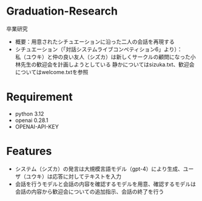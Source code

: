 # Graduation-Research
卒業研究  
* 概要：用意されたシチュエーションに沿った二人の会話を再現する
* シチュエーション（「対話システムライブコンペティション6」より）：  
  私（ユウキ）と仲の良い友人（シズカ）は新しくサークルの顧問になった小林先生の歓迎会を計画しようとしている
  静かについてはsizuka.txt、歓迎会についてはwelcome.txtを参照

# Requirement
* python 3.12
* openai 0.28.1
* OPENAI-API-KEY

# Features
* システム（シズカ）の発言は大規模言語モデル（gpt-4）により生成、ユーザ（ユウキ）は応答に対してテキストを入力
* 会話を行うモデルと会話の内容を確認するモデルを用意、確認するモデルは会話の内容から歓迎会についての追加指示、会話の終了を行う
